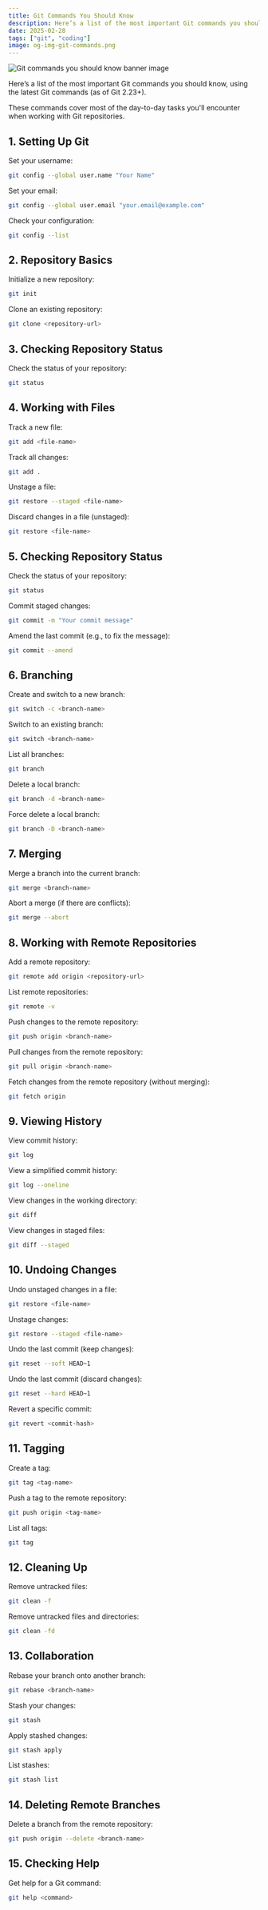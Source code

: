```yaml
---
title: Git Commands You Should Know
description: Here’s a list of the most important Git commands you should know, using the latest Git commands (as of Git 2.23+). These commands cover the essential tasks for working with Git repositories.
date: 2025-02-28
tags: ["git", "coding"]
image: og-img-git-commands.png
---
```


<img src="./git-session.png" alt="Git commands you should know banner image">

Here’s a list of the most important Git commands you should know, using the latest Git commands (as of Git 2.23+).

These commands cover most of the day-to-day tasks you'll encounter when working with Git repositories.

## 1. Setting Up Git

Set your username:

```bash
git config --global user.name "Your Name"
```

Set your email:

```bash
git config --global user.email "your.email@example.com"
```

Check your configuration:

```bash
git config --list
```

## 2. Repository Basics

Initialize a new repository:

```bash
git init
```

Clone an existing repository:

```bash
git clone <repository-url>
```

## 3. Checking Repository Status

Check the status of your repository:

```bash
git status
```

## 4. Working with Files

Track a new file:

```bash
git add <file-name>
```

Track all changes:

```bash
git add .
```

Unstage a file:

```bash
git restore --staged <file-name>
```

Discard changes in a file (unstaged):

```bash
git restore <file-name>
```

## 5. Checking Repository Status

Check the status of your repository:

```bash
git status
```

Commit staged changes:

```bash
git commit -m "Your commit message"
```

Amend the last commit (e.g., to fix the message):

```bash
git commit --amend
```

## 6. Branching

Create and switch to a new branch:

```bash
git switch -c <branch-name>
```

Switch to an existing branch:

```bash
git switch <branch-name>
```

List all branches:

```bash
git branch
```

Delete a local branch:

```bash
git branch -d <branch-name>
```

Force delete a local branch:

```bash
git branch -D <branch-name>
```

## 7. Merging

Merge a branch into the current branch:

```bash
git merge <branch-name>
```

Abort a merge (if there are conflicts):

```bash
git merge --abort
```

## 8. Working with Remote Repositories

Add a remote repository:

```bash
git remote add origin <repository-url>
```

List remote repositories:

```bash
git remote -v
```

Push changes to the remote repository:

```bash
git push origin <branch-name>
```

Pull changes from the remote repository:

```bash
git pull origin <branch-name>
```

Fetch changes from the remote repository (without merging):

```bash
git fetch origin
```

## 9. Viewing History

View commit history:

```bash
git log
```

View a simplified commit history:

```bash
git log --oneline
```

View changes in the working directory:

```bash
git diff
```

View changes in staged files:

```bash
git diff --staged
```

## 10. Undoing Changes

Undo unstaged changes in a file:

```bash
git restore <file-name>
```

Unstage changes:

```bash
git restore --staged <file-name>
```

Undo the last commit (keep changes):

```bash
git reset --soft HEAD~1
```

Undo the last commit (discard changes):

```bash
git reset --hard HEAD~1
```

Revert a specific commit:

```bash
git revert <commit-hash>
```

## 11. Tagging

Create a tag:

```bash
git tag <tag-name>
```

Push a tag to the remote repository:

```bash
git push origin <tag-name>
```

List all tags:

```bash
git tag
```

## 12. Cleaning Up

Remove untracked files:

```bash
git clean -f
```

Remove untracked files and directories:

```bash
git clean -fd
```

## 13. Collaboration

Rebase your branch onto another branch:

```bash
git rebase <branch-name>
```

Stash your changes:

```bash
git stash
```

Apply stashed changes:

```bash
git stash apply
```

List stashes:

```bash
git stash list
```

## 14. Deleting Remote Branches

Delete a branch from the remote repository:

```bash
git push origin --delete <branch-name>
```

## 15. Checking Help

Get help for a Git command:

```bash
git help <command>
```
